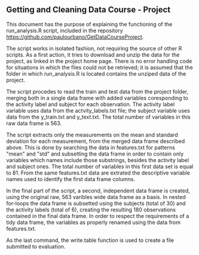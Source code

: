 Getting and Cleaning Data Course - Project
------------------------------------------

This document has the purpose of explaining the functioning of the run_analysis.R script, included in the 
repository https://github.com/paulourbano/GetDataCourseProject.

The script works in isolated fashion, not requiring the source of other R scripts. As a first action, it
tries to download and unzip the data for the project, as linked in the project home page. There is no 
error handling code for situations in which the files could not be retrieved; it is assumed that the 
folder in which run_analysis.R is located contains the unziped data of the project.

The script procedes to read the train and test data from the project folder, merging both in a single
data frame with added variables coresponding to the activity label and subject for each observation. The 
activity label variable uses data from the actvity_labels.txt file; the subject variable uses data from
the y_train.txt and y_text.txt. The total number of variables in this raw data frame is 563.

The script extracts only the measurements on the mean and standard deviation for each measurement, from the
merged data frame described above. This is done by searching the data in features.txt for patterns "mean"
and "std" and subsetting the data frame in order to contain only variables which names include those substrings,
besides the activity label and subject ones. The total number of variables in this first data set is equal to 81.
From the same features.txt data are extrated the descriptive variable names used to identify the first data frame
columns.

In the final part of the script, a second, independent data frame is created, using the original raw, 563 varibles
wide data frame as a basis. In nested for-loops the data frame is subsetted using the subjects (total of 30) and
the activity labels (total of 6), creating the resulting 180 observations contained in the final data frame. In 
order to respect the requirements of a tidy data frame, the variables as properly renamed using the data from
features.txt.

As the last command, the write.table function is used to create a file submitted to evaluation.